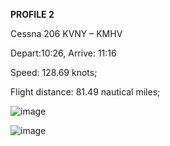 **PROFILE 2**

Cessna 206 KVNY – KMHV 

Depart:10:26, Arrive: 11:16

Speed: 128.69 knots; 

Flight distance: 81.49 nautical miles; 

![image](https://github.com/user-attachments/assets/f8e358d2-b9f5-4b66-b679-da9a11a3f3e6)

![image](https://github.com/user-attachments/assets/41c52540-acbd-413c-8c62-bfd07343ca74)
